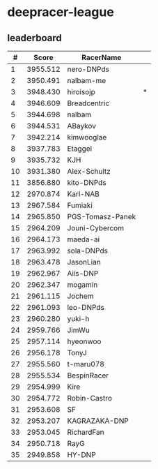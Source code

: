 # deepracer-league

## leaderboard

<!-- leaderboard -->
| # | Score | RacerName |   |
| - | ----- | --------- | - |
| 1 | 3955.512 | nero-DNPds | |
| 2 | 3950.491 | nalbam-me | |
| 3 | 3948.430 | hiroisojp | * |
| 4 | 3946.609 | Breadcentric | |
| 5 | 3944.698 | nalbam | |
| 6 | 3944.531 | ABaykov | |
| 7 | 3942.214 | kimwooglae | |
| 8 | 3937.783 | Etaggel | |
| 9 | 3935.732 | KJH | |
| 10 | 3931.380 | Alex-Schultz | |
| 11 | 3856.880 | kito-DNPds | |
| 12 | 2970.874 | Karl-NAB | |
| 13 | 2967.584 | Fumiaki | |
| 14 | 2965.850 | PGS-Tomasz-Panek | |
| 15 | 2964.209 | Jouni-Cybercom | |
| 16 | 2964.173 | maeda-ai | |
| 17 | 2963.992 | sola-DNPds | |
| 18 | 2963.478 | JasonLian | |
| 19 | 2962.967 | Aiis-DNP | |
| 20 | 2962.347 | mogamin | |
| 21 | 2961.115 | Jochem | |
| 22 | 2961.093 | leo-DNPds | |
| 23 | 2960.280 | yuki-h | |
| 24 | 2959.766 | JimWu | |
| 25 | 2957.114 | hyeonwoo | |
| 26 | 2956.178 | TonyJ | |
| 27 | 2955.560 | t-maru078 | |
| 28 | 2955.534 | BespinRacer | |
| 29 | 2954.999 | Kire | |
| 30 | 2954.772 | Robin-Castro | |
| 31 | 2953.608 | SF | |
| 32 | 2953.207 | KAGRAZAKA-DNP | |
| 33 | 2953.045 | RichardFan | |
| 34 | 2950.718 | RayG | |
| 35 | 2949.858 | HY-DNP | |
